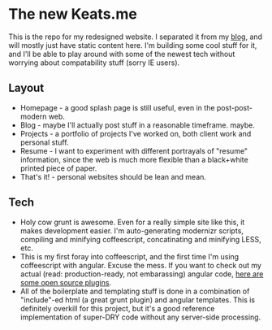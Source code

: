 # The new Keats.me

This is the repo for my redesigned website. I separated it from my [blog](http://blog.keats.me), and will mostly just have static content here. I'm building some cool stuff for it, and I'll be able to play around with some of the newest tech without worrying about compatability stuff (sorry IE users).

## Layout

* Homepage - a good splash page is still useful, even in the post-post-modern web.
* Blog - maybe I'll actually post stuff in a reasonable timeframe. maybe.
* Projects - a portfolio of projects I've worked on, both client work and personal stuff.
* Resume - I want to experiment with different portrayals of "resume" information, since the web is much more flexible than a black+white printed piece of paper.
* That's it! - personal websites should be lean and mean.

## Tech

* Holy cow grunt is awesome. Even for a really simple site like this, it makes development easier. I'm auto-generating modernizr scripts, compiling and minifying coffeescript, concatinating and minifying LESS, etc.
* This is my first foray into coffeescript, and the first time I'm using coffeescript with angular. Excuse the mess. If you want to check out my actual (read: production-ready, not embarassing) angular code, [here are some open source plugins](https://github.com/getbolster/angular-utils).
* All of the boilerplate and templating stuff is done in a combination of "include"-ed html (a great grunt plugin) and angular templates. This is definitely overkill for this project, but it's a good reference implementation of super-DRY code without any server-side processing.